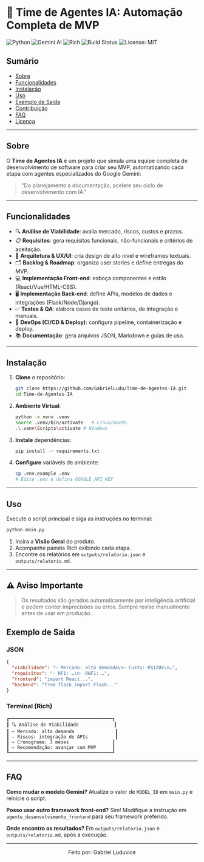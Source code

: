 # 🚀 Time de Agentes IA: Automação Completa de MVP

![Python](https://img.shields.io/badge/python-3.8%2B-blue)
![Gemini AI](https://img.shields.io/badge/Google%20Gemini-AI-orange)
![Rich](https://img.shields.io/badge/terminal-rich-green)
![Build Status](https://img.shields.io/badge/build-passing-brightgreen)
![License: MIT](https://img.shields.io/badge/license-MIT-blue)

## Sumário

- [Sobre](#sobre)
- [Funcionalidades](#funcionalidades)
- [Instalação](#instalação)
- [Uso](#uso)
- [Exemplo de Saída](#exemplo-de-saída)
- [Contribuição](#contribuição)
- [FAQ](#faq)
- [Licença](#licença)

---

## Sobre

O **Time de Agentes IA** é um projeto que simula uma equipe completa de desenvolvimento de software para criar seu MVP, automatizando cada etapa com agentes especializados do Google Gemini:

> "Do planejamento à documentação, acelere seu ciclo de desenvolvimento com IA."

---

## Funcionalidades

- 🔍 **Análise de Viabilidade**: avalia mercado, riscos, custos e prazos.
- 📋 **Requisitos**: gera requisitos funcionais, não-funcionais e critérios de aceitação.
- 🎨 **Arquitetura & UX/UI**: cria design de alto nível e wireframes textuais.
- 🗂 **Backlog & Roadmap**: organiza user stories e define entregas do MVP.
- 💻 **Implementação Front-end**: esboça componentes e estilo (React/Vue/HTML-CSS).
- 🖥 **Implementação Back-end**: define APIs, modelos de dados e integrações (Flask/Node/Django).
- ✅ **Testes & QA**: elabora casos de teste unitários, de integração e manuais.
- 🚀 **DevOps (CI/CD & Deploy)**: configura pipeline, containerização e deploy.
- 📚 **Documentação**: gera arquivos JSON, Markdown e guias de uso.

---

## Instalação

1. **Clone** o repositório:

   ```bash
   git clone https://github.com/GabrielLudu/Time-de-Agentes-IA.git
   cd Time-de-Agentes-IA
   ```

2. **Ambiente Virtual**:

   ```bash
   python -m venv .venv
   source .venv/bin/activate   # Linux/macOS
   .\.venv\Scripts\activate # Windows
   ```

3. **Instale** dependências:

   ```bash
   pip install -r requirements.txt
   ```

4. **Configure** variáveis de ambiente:

   ```bash
   cp .env.example .env
   # Edite .env e defina GOOGLE_API_KEY
   ```

---

## Uso

Execute o script principal e siga as instruções no terminal:

```bash
python main.py
```

1. Insira a **Visão Geral** do produto.
2. Acompanhe painéis Rich exibindo cada etapa.
3. Encontre os relatórios em `outputs/relatorio.json` e `outputs/relatorio.md`.

---

## ⚠️ Aviso Importante

> Os resultados são gerados automaticamente por inteligência artificial e podem conter imprecisões ou erros. Sempre revise manualmente antes de usar em produção.

## Exemplo de Saída

### JSON

```json
{
  "viabilidade": "– Mercado: alta demanda\n– Custo: R$120k\n…",
  "requisitos": "- RF1: …\n- RNF1: …",
  "frontend": "import React...",
  "backend": "from flask import Flask..."
}
```

### Terminal (Rich)

```
┏━━━━━━━━━━━━━━━━━━━━━━━━━━━━━━━━━━━━━━┓
┃ 🔍 Análise de Viabilidade             ┃
┃ – Mercado: alta demanda               ┃
┃ – Riscos: integração de APIs          ┃
┃ – Cronograma: 3 meses                ┃
┃ – Recomendação: avançar com MVP      ┃
┗━━━━━━━━━━━━━━━━━━━━━━━━━━━━━━━━━━━━━━┛
```

---

## FAQ

**Como mudar o modelo Gemini?**
Atualize o valor de `MODEL_ID` em `main.py` e reinicie o script.

**Posso usar outro framework front-end?**
Sim! Modifique a instrução em `agente_desenvolvimento_frontend` para seu framework preferido.

**Onde encontro os resultados?**
Em `outputs/relatorio.json` e `outputs/relatorio.md`, após a execução.

---

<p align="center">Feito por: Gabriel Luduvice</p>
